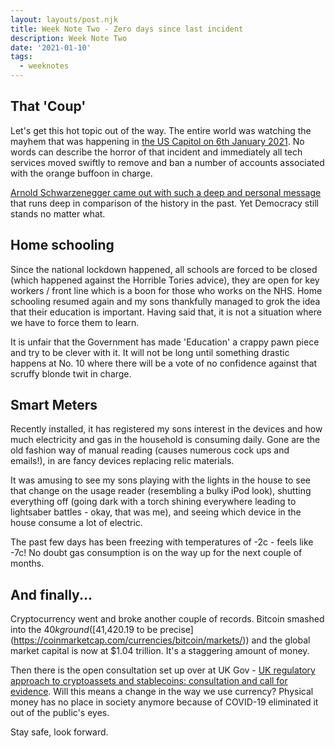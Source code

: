 ```yaml
---
layout: layouts/post.njk
title: Week Note Two - Zero days since last incident
description: Week Note Two
date: '2021-01-10'
tags:
  - weeknotes
---
```


## That 'Coup'

Let's get this hot topic out of the way. The entire world was watching the mayhem that was happening in [the US Capitol on 6th January 2021](https://www.theguardian.com/us-news/2021/jan/09/us-capitol-insurrection-white-supremacist-terror). No words can describe the horror of that incident and immediately all tech services moved swiftly to remove and ban a number of accounts associated with the orange buffoon in charge.

[Arnold Schwarzenegger came out with such a deep and personal message](https://twitter.com/Schwarzenegger/status/1348249481284874240) that runs deep in comparison of the history in the past. Yet Democracy still stands no matter what.

## Home schooling

Since the national lockdown happened, all schools are forced to be closed (which happened against the Horrible Tories advice), they are open for key workers / front line which is a boon for those who works on the NHS. Home schooling resumed again and my sons thankfully managed to grok the idea that their education is important. Having said that, it is not a situation where we have to force them to learn.

It is unfair that the Government has made 'Education' a crappy pawn piece and try to be clever with it. It will not be long until something drastic happens at No. 10 where there will be a vote of no confidence against that scruffy blonde twit in charge.

## Smart Meters

Recently installed, it has registered my sons interest in the devices and how much electricity and gas in the household is consuming daily. Gone are the old fashion way of manual reading (causes numerous cock ups and emails!), in are fancy devices replacing relic materials.

It was amusing to see my sons playing with the lights in the house to see that change on the usage reader (resembling a bulky iPod look), shutting everything off (going dark with a torch shining everywhere leading to lightsaber battles - okay, that was me), and seeing which device in the house consume a lot of electric.

The past few days has been freezing with temperatures of -2c - feels like -7c! No doubt gas consumption is on the way up for the next couple of months.

## And finally...

Cryptocurrency went and broke another couple of records. Bitcoin smashed into the $40k ground ([$41,420.19 to be precise](https://coinmarketcap.com/currencies/bitcoin/markets/)) and the global market capital is now at $1.04 trillion. It's a staggering amount of money.

Then there is the open consultation set up over at UK Gov - [UK regulatory approach to cryptoassets and stablecoins: consultation and call for evidence](https://www.gov.uk/government/consultations/uk-regulatory-approach-to-cryptoassets-and-stablecoins-consultation-and-call-for-evidence). Will this means a change in the way we use currency? Physical money has no place in society anymore because of COVID-19 eliminated it out of the public's eyes.

Stay safe, look forward.
